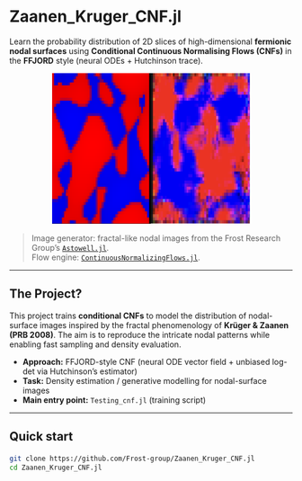 # Zaanen_Kruger_CNF.jl

Learn the probability distribution of 2D slices of high-dimensional **fermionic nodal surfaces** using **Conditional Continuous Normalising Flows (CNFs)** in the **FFJORD** style (neural ODEs + Hutchinson trace).

<p align="center">
  <img src="original_vs_machine_long_test1.png" alt="Original vs machine-learned nodal slice" width="70%"> 
</p>

> Image generator: fractal-like nodal images from the Frost Research Group’s [`Astowell.jl`](https://github.com/Frost-group/Astowell.jl).  
> Flow engine: [`ContinuousNormalizingFlows.jl`](https://github.com/impICNF/ContinuousNormalizingFlows.jl).

---

## The Project?

This project trains **conditional CNFs** to model the distribution of nodal-surface images inspired by the fractal phenomenology of **Krüger & Zaanen (PRB 2008)**. The aim is to reproduce the intricate nodal patterns while enabling fast sampling and density evaluation.

- **Approach:** FFJORD-style CNF (neural ODE vector field + unbiased log-det via Hutchinson’s estimator)  
- **Task:** Density estimation / generative modelling for nodal-surface images  
- **Main entry point:** `Testing_cnf.jl` (training script)

---

## Quick start
```bash
git clone https://github.com/Frost-group/Zaanen_Kruger_CNF.jl
cd Zaanen_Kruger_CNF.jl
